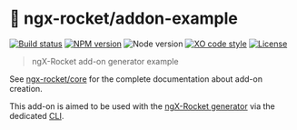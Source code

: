 # :rocket: ngx-rocket/addon-example

[![Build status](https://img.shields.io/travis/ngx-rocket/addon-example/master.svg)](https://travis-ci.org/ngx-rocket/addon-example)
[![NPM version](https://img.shields.io/npm/v/generator-addon-example.svg)](https://www.npmjs.com/package/generator-addon-example)
![Node version](https://img.shields.io/badge/node-%3E%3D6.0.0-brightgreen.svg)
[![XO code style](https://img.shields.io/badge/code_style-XO-5ed9c7.svg)](https://github.com/sindresorhus/xo)
[![License](https://img.shields.io/badge/license-MIT-blue.svg)](LICENSE)

> ngX-Rocket add-on generator example

See [ngx-rocket/core](https://github.com/ngx-rocket/core) for the complete documentation about add-on creation.

This add-on is aimed to be used with the [ngX-Rocket generator](https://github.com/ngx-rocket/generator-ngx-rocket) via the dedicated
[CLI](https://github.com/ngx-rocket/cli).
